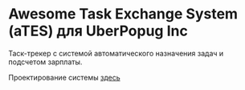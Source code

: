 # Awesome Task Exchange System (aTES) для UberPopug Inc
Таск-трекер с системой автоматического назначения задач и подсчетом зарплаты.

Проектирование системы [здесь](requirements.md)
